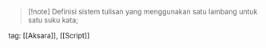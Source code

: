 >[!note] Definisi
>sistem tulisan yang menggunakan satu lambang untuk satu suku kata;

tag: [[Aksara]], [[Script]]